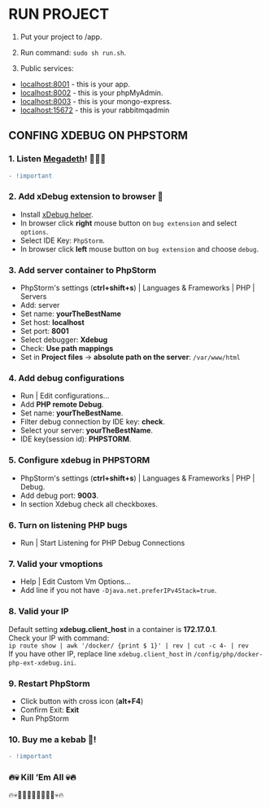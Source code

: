 # RUN PROJECT
1. Put your project to /app.
2. Run command: `sudo sh run.sh`.

3. Public services:
- [localhost:8001](http://localhost:8001) - this is your app.
- [localhost:8002](http://localhost:8002) - this is your phpMyAdmin.
- [localhost:8003](http://localhost:8003) - this is your mongo-express.
- [localhost:15672](http://localhost:15672) - this is your rabbitmqadmin

## CONFING XDEBUG ON PHPSTORM
### 1. Listen [Megadeth](https://www.youtube.com/watch?v=3qzBGYG786Y&list=PLxzSZG7g8c8wkI0oLUmZTcPMB_ej6Kknk)! :guitar::metal::fire:
```diff
- !important
```

### 2. Add xDebug extension to browser :bug:
* Install [xDebug helper](https://chrome.google.com/webstore/detail/xdebug-helper/eadndfjplgieldjbigjakmdgkmoaaaoc).
* In browser click **right** mouse button on `bug extension` and select `options`.
* Select IDE Key: `PhpStorm`.
* In browser click **left** mouse button on `bug extension` and choose `debug`.

### 3. Add server container to PhpStorm
* PhpStorm's settings (**ctrl+shift+s**) | Languages & Frameworks | PHP | Servers
* Add: server
* Set name: **yourTheBestName**
* Set host: **localhost**
* Set port: **8001**
* Select debugger: **Xdebug**
* Check: **Use path mappings**
* Set in **Project files** -> **absolute path on the server**: `/var/www/html`

### 4. Add debug configurations
* Run | Edit configurations...
* Add **PHP remote Debug**.
* Set name: **yourTheBestName**.
* Filter debug connection by IDE key: **check**.
* Select your server: **yourTheBestName**.
* IDE key(session id): **PHPSTORM**.

### 5. Configure xdebug in PHPSTORM
* PhpStorm's settings (**ctrl+shift+s**) | Languages & Frameworks | PHP | Debug.
* Add debug port: **9003**.
* In section Xdebug check all checkboxes. 

### 6. Turn on listening PHP bugs
* Run | Start Listening for PHP Debug Connections

### 7. Valid your vmoptions
* Help | Edit Custom Vm Options...
* Add line if you not have `-Djava.net.preferIPv4Stack=true`.

### 8. Valid your IP
Default setting **xdebug.client_host** in a container is **172.17.0.1**.<br>
Check your IP with command: <br> 
`ip route show | awk '/docker/ {print $ 1}' | rev | cut -c 4- | rev`<br>
If you have other IP, replace line `xdebug.client_host` in `/config/php/docker-php-ext-xdebug.ini`.

### 9. Restart PhpStorm
* Click button with cross icon (**alt+F4**)
* Confirm Exit: **Exit**
* Run PhpStorm

### 10. Buy me a kebab :hamburger:!
```diff
- !important
```

### :fire::skull: Kill ’Em All :skull::fire:
:fire::skull::bug::bug::bug::bug::bug::bug::bug::bug::skull::fire: